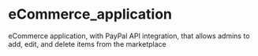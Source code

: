 # eCommerce_application
eCommerce application, with PayPal API integration, that allows admins to add, edit, and delete items from the marketplace
